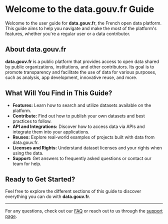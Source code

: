 # Welcome to the data.gouv.fr Guide

Welcome to the user guide for **data.gouv.fr**, the French open data platform. This guide aims to help you navigate and make the most of the platform's features, whether you're a regular user or a data contributor.

## About data.gouv.fr

**data.gouv.fr** is a public platform that provides access to open data shared by public organizations, institutions, and other contributors. Its goal is to promote transparency and facilitate the use of data for various purposes, such as analysis, app development, innovative reuse, and more.

## What Will You Find in This Guide?

- **Features:** Learn how to search and utilize datasets available on the platform.
- **Contribute:** Find out how to publish your own datasets and best practices to follow.
- **API and Integrations:** Discover how to access data via APIs and integrate them into your applications.
- **Reuses:** Explore real-world examples of projects built with data from data.gouv.fr.
- **Licenses and Rights:** Understand dataset licenses and your rights when using the data.
- **Support:** Get answers to frequently asked questions or contact our team for help.

## Ready to Get Started?

Feel free to explore the different sections of this guide to discover everything you can do with **data.gouv.fr**.

---

For any questions, check out our [FAQ](#) or reach out to us through the [support page](#).
